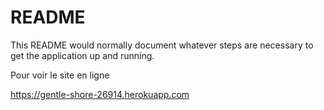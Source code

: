 # README

This README would normally document whatever steps are necessary to get the
application up and running.

Pour voir le site en ligne

https://gentle-shore-26914.herokuapp.com
